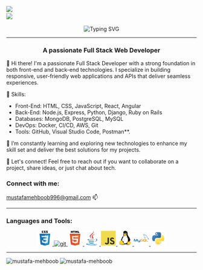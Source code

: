 ![](https://komarev.com/ghpvc/?username=mustafa-mehboob&color=brightgreen)
<br>
![](https://img.shields.io/github/followers/mustafa-mehboob?style=social)
<p align="center"><a><img src="https://readme-typing-svg.demolab.com?font=Fira+Code&size=23&duration=4000&pause=500&color=20F7DD&background=090B0A00&center=true&multiline=true&width=450&height=65&lines=Welcome+to+my+GitHub+Profile!+;Hi+I+am+Ghulam+Mustafa+" alt="Typing SVG" /></a>
</p>
<!-- <h1 align="center"> Yousef Ibrahim Ismail </h1> <!-- Name Header -->
<!-- <h1 align="center"> (Joseph) </h1> --><!-- Nicknamne Header -->

***
<h3 align="center">A passionate Full Stack Web Developer </h3>


👋 Hi there! I'm a passionate Full Stack Developer with a strong foundation in both front-end and back-end technologies. I specialize in building responsive, user-friendly web applications and APIs that deliver seamless experiences.

🔧 Skills:

- Front-End: HTML, CSS, JavaScript, React, Angular
- Back-End: Node.js, Express, Python, Django, Ruby on Rails
- Databases: MongoDB, PostgreSQL, MySQL
- DevOps: Docker, CI/CD, AWS, Git
- Tools: GitHub, Visual Studio Code, Postman**.

🌱 I’m constantly learning and exploring new technologies to enhance my skill set and deliver the best solutions for my projects.

💬 Let's connect! Feel free to reach out if you want to collaborate on a project, share ideas, or just chat about tech.
### Connect with me:
mustafamehboob996@gmail.com 📫

<hr>

<h3 align="left">Languages and Tools:</h3> <!-- Languages and tools -->

<div align="center">
<a href="https://www.w3schools.com/css/" target="_blank" rel="noreferrer"> <img src="https://raw.githubusercontent.com/devicons/devicon/master/icons/css3/css3-original-wordmark.svg" alt="css3" width="40" height="40"/> </a> 
<a href="https://git-scm.com/" target="_blank" rel="noreferrer"> <img src="https://www.vectorlogo.zone/logos/git-scm/git-scm-icon.svg" alt="git" width="40" height="40"/> </a> <a href="https://www.w3.org/html/" target="_blank" rel="noreferrer"> <img src="https://raw.githubusercontent.com/devicons/devicon/master/icons/html5/html5-original-wordmark.svg" alt="html5" width="40" height="40"/> </a> 
<a href="https://www.java.com" target="_blank" rel="noreferrer"> <img src="https://raw.githubusercontent.com/devicons/devicon/master/icons/java/java-original.svg" alt="java" width="40" height="40"/> </a> 
  <a href="https://developer.mozilla.org/en-US/docs/Web/JavaScript" target="_blank" rel="noreferrer"> <img src="https://raw.githubusercontent.com/devicons/devicon/master/icons/javascript/javascript-original.svg" alt="javascript" width="40" height="40"/> </a> 
<a href="https://www.linux.org/" target="_blank" rel="noreferrer"> <img src="https://raw.githubusercontent.com/devicons/devicon/master/icons/linux/linux-original.svg" alt="linux" width="40" height="40"/> </a> 
<a href="https://www.mysql.com/" target="_blank" rel="noreferrer"> <img src="https://raw.githubusercontent.com/devicons/devicon/master/icons/mysql/mysql-original-wordmark.svg" alt="mysql" width="40" height="40"/> </a> 
<a href="https://www.python.org" target="_blank" rel="noreferrer"> <img src="https://raw.githubusercontent.com/devicons/devicon/master/icons/python/python-original.svg" alt="python" width="40" height="40"/> </a> 
</div>

***
<!-- User stats Iamges -->
<img  src="https://github-readme-stats.vercel.app/api/top-langs?username=mustafa-mehboob&show_icons=true&locale=en&layout=compact" alt="mustafa-mehboob" width="500" height="350"/> <img  src="https://github-readme-stats.vercel.app/api?username=mustafa-mehboob&show_icons=true&locale=en" alt="mustafa-mehboob" width="500" height="350"/>

<!---
<img  src="https://github-readme-stats.vercel.app/api?username=mustafa-mehboob&show_icons=true&locale=en" alt="mustafa-mehboob" width="500" height="350"/><img align="right" src="https://github-readme-streak-stats.herokuapp.com/?user=mustafa-mehboob&" alt="mustafa-mehboob" width="900" />


mustafa-mehboob/mustafa-mehboob is a ✨ special ✨ repository because its `README.md` (this file) appears on your GitHub profile.
You can click the Preview link to take a look at your changes.
--->
